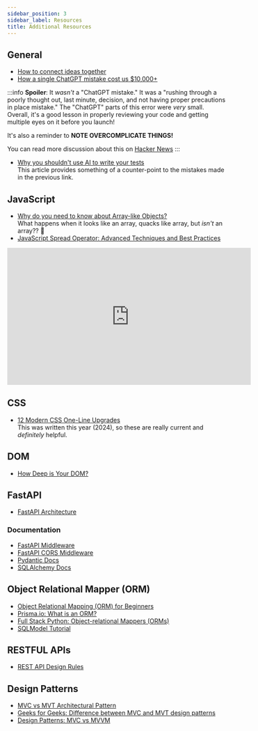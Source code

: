 ```yaml
---
sidebar_position: 3
sidebar_label: Resources
title: Additional Resources
---
```


<!-- markdownlint-disable no-inline-html no-trailing-punctuation -->

## General

- [How to connect ideas together](https://www.dsebastien.net/how-to-connect-ideas-together/)
- [How a single ChatGPT mistake cost us $10,000+](https://web.archive.org/web/20240610032818/https://asim.bearblog.dev/how-a-single-chatgpt-mistake-cost-us-10000/)

:::info
**Spoiler**: It _wasn't_ a "ChatGPT mistake." It was a "rushing through a poorly thought out, last minute, decision, and not having proper precautions in place mistake." The "ChatGPT" parts of this error were _very_ small. Overall, it's a good lesson in properly reviewing your code and getting multiple eyes on it before you launch!

It's also a reminder to **NOTE OVERCOMPLICATE THINGS!**

You can read more discussion about this on [Hacker News](https://news.ycombinator.com/item?id=40627558)
:::

- [Why you shouldn't use AI to write your tests](https://swizec.com/blog/why-you-shouldnt-use-ai-to-write-your-tests/)
  <br/>This article provides something of a counter-point to the mistakes made in the previous link.

## JavaScript

- [Why do you need to know about Array-like Objects?](https://daily.dev/blog/why-do-you-need-to-know-about-array-like-objects?ref=dailydev)
  <br/>What happens when it looks like an array, quacks like array, but _isn't_ an array?? :thinking:
- [JavaScript Spread Operator: Advanced Techniques and Best Practices](https://dev.to/hkp22/javascript-spread-operator-advanced-techniques-and-best-practices-5cbn)

<iframe width="560" height="315" src="https://www.youtube.com/embed/dxQQ1sUOQQI?si=bO9JyCc_qgUz7cvK" title="YouTube video player" frameborder="0" allow="accelerometer; autoplay; clipboard-write; encrypted-media; gyroscope; picture-in-picture; web-share" referrerpolicy="strict-origin-when-cross-origin" allowfullscreen></iframe>

## CSS

- [12 Modern CSS One-Line Upgrades](https://moderncss.dev/12-modern-css-one-line-upgrades/)
  <br/>This was written this year (2024), so these are really current and _definitely_ helpful.

## DOM

- [How Deep is Your DOM?](https://frontendatscale.com/blog/how-deep-is-your-dom/)

## FastAPI

- [FastAPI Architecture](https://www.geeksforgeeks.org/fastapi-architecture/)

### Documentation

- [FastAPI Middleware](https://fastapi.tiangolo.com/tutorial/middleware/)
- [FastAPI CORS Middleware](https://fastapi.tiangolo.com/tutorial/cors/)
- [Pydantic Docs](https://docs.pydantic.dev/2.6/)
- [SQLAlchemy Docs](https://docs.sqlalchemy.org/en/20/intro.html)

## Object Relational Mapper (ORM)

- [Object Relational Mapping (ORM) for Beginners](https://medium.com/@karen_olson/object-relational-mapping-orm-for-beginners-1e88f5a22aff)
- [Prisma.io: What is an ORM?](https://www.prisma.io/dataguide/types/relational/what-is-an-orm)
- [Full Stack Python: Object-relational Mappers (ORMs)](https://www.fullstackpython.com/object-relational-mappers-orms.html)
- [SQLModel Tutorial](https://sqlmodel.tiangolo.com/tutorial/)

## RESTFUL APIs

- [REST API Design Rules](https://dev.to/ezekiel_77/rest-api-design-rules-2c4j)

## Design Patterns

- [MVC vs MVT Architectural Pattern](https://medium.com/dsc-umit/mvc-vs-mvt-architectural-pattern-d306a56dce55)
- [Geeks for Geeks: Difference between MVC and MVT design patterns](https://www.geeksforgeeks.org/difference-between-mvc-and-mvt-design-patterns/)
- [Design Patterns: MVC vs MVVM](https://medium.com/@madelinecorman/design-patterns-mvc-vs-mvvm-f680183646f9)
